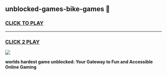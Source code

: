 
## unblocked-games-bike-games 👋
<h3>
<a href="https://premium.freeplayer.one?title=unblocked-games-bike-games&ref=14F">CLICK TO PLAY</a></h3>
<hr>

<h3>
<a href="https://premium.freeplayer.one?title=unblocked-games-bike-games&ref=14F">CLICK 2 PLAY</a>
  
</h3>

<a href="https://premium.freeplayer.one?title=unblocked-games-bike-games&ref=12F/"><img src="https://clearcache.store/games.png"></a>


**worlds hardest game unblocked: Your Gateway to Fun and Accessible Online Gaming**
